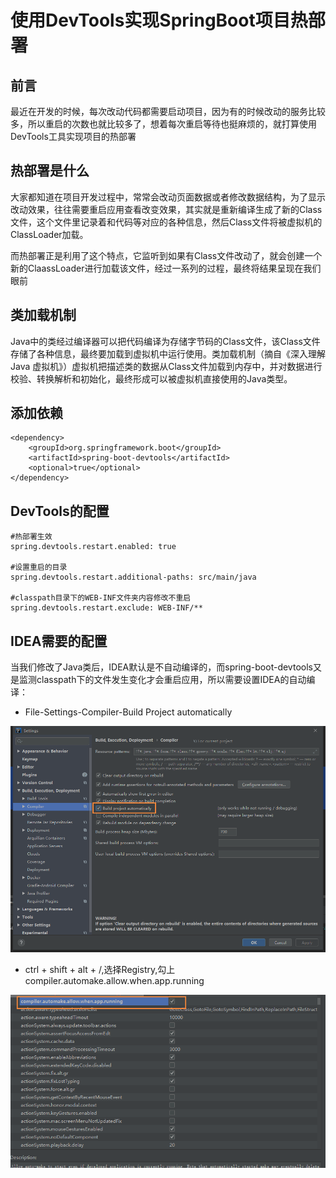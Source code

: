 # 使用DevTools实现SpringBoot项目热部署

## 前言

最近在开发的时候，每次改动代码都需要启动项目，因为有的时候改动的服务比较多，所以重启的次数也就比较多了，想着每次重启等待也挺麻烦的，就打算使用DevTools工具实现项目的热部署

## 热部署是什么

大家都知道在项目开发过程中，常常会改动页面数据或者修改数据结构，为了显示改动效果，往往需要重启应用查看改变效果，其实就是重新编译生成了新的Class文件，这个文件里记录着和代码等对应的各种信息，然后Class文件将被虚拟机的ClassLoader加载。

而热部署正是利用了这个特点，它监听到如果有Class文件改动了，就会创建一个新的ClaassLoader进行加载该文件，经过一系列的过程，最终将结果呈现在我们眼前

## 类加载机制

Java中的类经过编译器可以把代码编译为存储字节码的Class文件，该Class文件存储了各种信息，最终要加载到虚拟机中运行使用。类加载机制（摘自《深入理解 Java 虚拟机》）虚拟机把描述类的数据从Class文件加载到内存中，并对数据进行校验、转换解析和初始化，最终形成可以被虚拟机直接使用的Java类型。

## 添加依赖

```
<dependency>
	<groupId>org.springframework.boot</groupId>
	<artifactId>spring-boot-devtools</artifactId>
	<optional>true</optional>
</dependency>
```

## DevTools的配置

```
#热部署生效
spring.devtools.restart.enabled: true

#设置重启的目录
spring.devtools.restart.additional-paths: src/main/java

#classpath目录下的WEB-INF文件夹内容修改不重启
spring.devtools.restart.exclude: WEB-INF/**
```

## IDEA需要的配置

当我们修改了Java类后，IDEA默认是不自动编译的，而spring-boot-devtools又是监测classpath下的文件发生变化才会重启应用，所以需要设置IDEA的自动编译：

- File-Settings-Compiler-Build Project automatically

  

![image-20200120095021685](images/image-20200120095021685.png)

- ctrl + shift + alt + /,选择Registry,勾上 compiler.automake.allow.when.app.running


![image-20200120095107686](images/image-20200120095107686.png)

